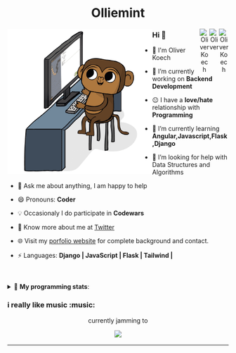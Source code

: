 <div align='center'><h1>Olliemint</h1></div>
<div align="center">
<a href="https://www.instagram.com/oliver_koech_/" target="_blank" rel="nofollow"><img align="right" alt="Oliver Koech" width="22px" src="https://img.icons8.com/color/48/000000/twitter--v2.png" /></a><a href="https://www.linkedin.com/in/oliver-maiyo-191943225/" target="_blank" rel="nofollow"><img align="right" alt="Oliver" width="22px" src="https://img.icons8.com/color/48/000000/linkedin-2--v2.png" /></a><a href="https://www.instagram.com/oliver_koech_/" target="_blank" rel="nofollow"><img align="right" alt="Oliver Koech" width="22px" src="https://img.icons8.com/color/48/000000/instagram-new--v2.png" /></a>
</div>

<img src='https://github.com/keshavsingh4522/keshavsingh4522/blob/master/Assets/Monkey_Kid_Coding.gif' align='left'>

### Hi  👋  
- :school: I'm Oliver Koech
- 🔭 I’m currently working on  **Backend Development**
- :neutral_face: I have a **love/hate** relationship with **Programming**
- 🌱 I’m currently learning **Angular,Javascript,Flask,Django**
- 🤔 I’m looking for help with Data Structures and Algorithms 
- 💬 Ask me about anything, I am happy to help
- 😄 Pronouns: **Coder**
- :bulb: Occasionaly I do participate in **Codewars**
- 👨 Know more about me at [Twitter]() 
- 🌐 Visit my [porfolio website]() for complete background and contact.

- ⚡ Languages: **Django | JavaScript |  Flask  | Tailwind |**

<br />
<br />






<details> 
 <summary>🤖 <b>My programming stats</b>: </summary>
<br>

<!--START_SECTION:waka-->


**I Mostly Code in Jupyter Notebook** 

```text
Django/Flask         10 repos            █████████████████░░░░░░░░   71.43% 
Angular                      2 repos             ███░░░░░░░░░░░░░░░░░░░░░░   14.29% 
HTML                     1 repo              █░░░░░░░░░░░░░░░░░░░░░░░░   7.14% 
JavaScript               1 repo              █░░░░░░░░░░░░░░░░░░░░░░░░   7.14%

```



<!--END_SECTION:waka-->

</details>


<!-- start dynamic spotify spngs API -->
### i really like music :music:

<!-- Nothing weird to see here -->
<p align="center">currently jamming to</p>
<p align="center">
  <a href="https://spotify-now-playing-song.vercel.app/api/now-playing?open">
    <!-- Music bars move to the beat and are colored based on the track's happiness, danceability and energy! -->
    <img src="https://spotify-now-playing-song.vercel.app/api/now-playing">
  </a>
</p>



****

